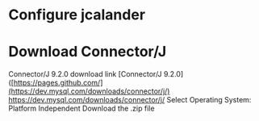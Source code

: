 # Configure jcalander


# Download Connector/J
Connector/J 9.2.0 download link [Connector/J 9.2.0]([https://pages.github.com/](https://dev.mysql.com/downloads/connector/j/)
https://dev.mysql.com/downloads/connector/j/
Select Operating System:
Platform Independent
Download the .zip file
